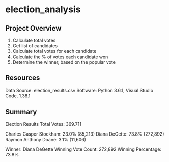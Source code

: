 # election_analysis

## Project Overview
1. Calculate total votes
2. Get list of candidates
3. Calculate total votes for each candidate
4. Calculate the % of votes each candidate won
5. Determine the winner, based on the popular vote

## Resources
Data Source: election_results.csv
Software: Python 3.6.1, Visual Studio Code, 1.38.1

## Summary
Election Results
Total Votes: 369.711

Charles Casper Stockham: 23.0% (85,213)
Diana DeGette: 73.8% (272,892)
Raymon Anthony Doane: 3.1% (11,606)

Winner: Diana DeGette
Winning Vote Count: 272,892
Winning Percentage: 73.8%

